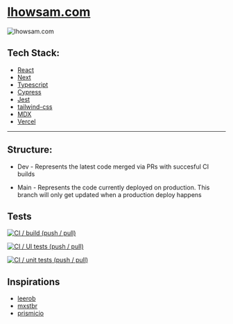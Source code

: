 # [lhowsam.com](https://lhowsam.com)

![lhowsam.com](https://socialify.git.ci/luke-h1/lhowsam.com/image?font=Inter&language=1&owner=1&pattern=Signal&pulls=1&stargazers=1&theme=Dark)


## Tech Stack: 
- [React](https://github.com/facebook/react)
- [Next](https://github.com/vercel/next.js)
- [Typescript](https://github.com/Microsoft/TypeScript)
- [Cypress](https://cypress.io)
- [Jest](https://jestjs.io/)
- [tailwind-css](http://tailwindcss.com/)
- [MDX](https://github.com/mdx-js/mdx)
- [Vercel](https://vercel.com/)

<hr />

## Structure: 

* Dev - Represents the latest code merged via PRs with succesful CI builds  

* Main - Represents the code currently deployed on production. This branch will only get updated when a production deploy happens


## Tests 

[![CI / build (push / pull)](https://github.com/luke-h1/lhowsam.com/actions/workflows/build.yml/badge.svg)](https://github.com/luke-h1/lhowsam.com/actions/workflows/build.yml)

[![CI / UI tests (push / pull)](https://github.com/luke-h1/lhowsam.com/actions/workflows/ui-tests.yml/badge.svg)](https://github.com/luke-h1/lhowsam.com/actions/workflows/ui-tests.yml)

[![CI / unit tests (push / pull)](https://github.com/luke-h1/lhowsam.com/actions/workflows/unit-test.yml/badge.svg)](https://github.com/luke-h1/lhowsam.com/actions/workflows/unit-test.yml)

## Inspirations
 - [leerob](https://github.com/leerob)
 - [mxstbr](https://github.com/mxstbr/mxstbr.com)
 - [prismicio](https://github.com/prismicio/nextjs-blog)
